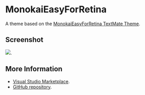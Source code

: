 # MonokaiEasyForRetina

A theme based on the [MonokaiEasyForRetina TextMate Theme](http://colorsublime.com/theme/MonokaiEasyForRetina).


## Screenshot
![](https://raw.githubusercontent.com/gerane/VSCodeThemes/master/gerane.Theme-MonokaiEasyForRetina/screenshot.png).


## More Information
* [Visual Studio Marketplace](https://marketplace.visualstudio.com/items/gerane.Theme-MonokaiEasyForRetina).
* [GitHub repository](https://github.com/gerane/VSCodeThemes).
